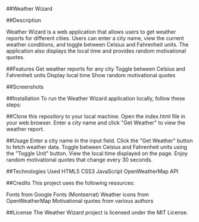 ##Weather Wizard

##Description

Weather Wizard is a web application that allows users to get weather reports for different cities. Users can enter a city name, view the current weather conditions, and toggle between Celsius and Fahrenheit units. The application also displays the local time and provides random motivational quotes.

##Features
Get weather reports for any city
Toggle between Celsius and Fahrenheit units
Display local time
Show random motivational quotes

##Screenshots

##Installation
To run the Weather Wizard application locally, follow these steps:

##Clone this repository to your local machine.
Open the index.html file in your web browser.
Enter a city name and click "Get Weather" to view the weather report.

##Usage
Enter a city name in the input field.
Click the "Get Weather" button to fetch weather data.
Toggle between Celsius and Fahrenheit units using the "Toggle Unit" button.
View the local time displayed on the page.
Enjoy random motivational quotes that change every 30 seconds.

##Technologies Used
HTML5
CSS3
JavaScript
OpenWeatherMap API

##Credits
This project uses the following resources:

Fonts from Google Fonts (Montserrat)
Weather icons from OpenWeatherMap
Motivational quotes from various authors

##License
The Weather Wizard project is licensed under the MIT License.
